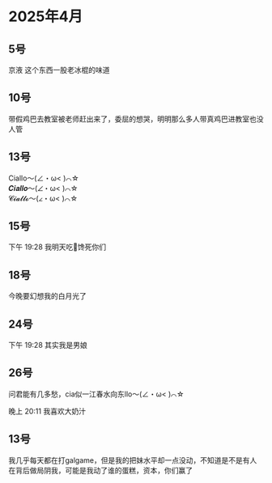 # 2025年4月

<script setup lang="ts">
import { QTagColors } from 'fake-qq-ui';

</script>

## 5号

<q-window title="我的世界话题群">

<q-text name="jio下的小地雷" tag="LV100 叛徒！！！" :tag-color="QTagColors.purple"
avatar="https://q2.qlogo.cn/headimg_dl?dst_uin=2944162986&spec=100" >京液</q-text>
<q-text name="jio下的小地雷" tag="LV100 叛徒！！！" :tag-color="QTagColors.purple"
avatar="https://q2.qlogo.cn/headimg_dl?dst_uin=2944162986&spec=100" >这个东西一股老冰棍的味道</q-text>

</q-window>

## 10号

<q-window title="我的世界话题群">

<q-text name="jio下的小地雷" tag="LV100 叛徒！！！" :tag-color="QTagColors.purple"
avatar="https://q2.qlogo.cn/headimg_dl?dst_uin=2944162986&spec=100" >
带假鸡巴去教室被老师赶出来了，委屈的想哭，明明那么多人带真鸡巴进教室也没人管</q-text>

</q-window>

## 13号

<q-window title="我的世界话题群">

<q-text name="jio下的小地雷" tag="LV100 叛徒！！！" :tag-color="QTagColors.purple"
avatar="https://q2.qlogo.cn/headimg_dl?dst_uin=2944162986&spec=100" >Ciallo～(∠・ω< )⌒☆<br>𝑪𝒊𝒂𝒍𝒍𝒐～(∠・ω< )⌒☆<br>
𝓒𝓲𝓪𝓵𝓵𝓸～(∠・ω< )⌒☆</q-text>

</q-window>

## 15号

<q-window title="Minecraft资源群">
  <q-tip>下午 19:28</q-tip>
  <q-text name="An_egg" tag="LV100 An_egg" :tag-color="QTagColors.purple" avatar="https://q2.qlogo.cn/headimg_dl?dst_uin=941486856&spec=100">我明天吃💩馋死你们</q-text>

</q-window>

## 18号

<q-window title="我的世界话题群">

<q-text name="超级无敌牛逼自信爆表的魅魔土豆儿" tag="LV100 烧土豆" :tag-color="QTagColors.purple"
avatar="https://q2.qlogo.cn/headimg_dl?dst_uin=3442827834&spec=100" >今晚要幻想我的白月光了</q-text>

</q-window>

## 24号

<q-window title="Minecraft资源群">
  <q-tip>下午 19:28</q-tip>
  <q-text name="嫂子我们睡吧" tag="LV1 僵尸" :tag-color="QTagColors.grey" avatar="https://q2.qlogo.cn/headimg_dl?dst_uin=3057667843&spec=100">其实我是男娘</q-text>

</q-window>

## 26号

<q-window title="我的世界话题群">

<q-text name="冷小淋" tag="LV100 咸鱼小淋子酱" :tag-color="QTagColors.blue"
avatar="https://q2.qlogo.cn/headimg_dl?dst_uin=3435411091&spec=100" >问君能有几多愁，cia似一江春水向东llo～(∠・ω< )⌒☆
</q-text>

<q-tip>晚上 20:11</q-tip>
<q-text name="超级无敌牛逼自信爆表的魅魔土豆儿" tag="LV100 烧土豆" :tag-color="QTagColors.purple"
avatar="https://q2.qlogo.cn/headimg_dl?dst_uin=3442827834&spec=100" >我喜欢大奶汁</q-text>


</q-window>

## 13号

<q-window title="我的世界话题群">

<q-text name="jio下的小地雷" tag="LV100 叛徒！！！" :tag-color="QTagColors.purple"
avatar="https://q2.qlogo.cn/headimg_dl?dst_uin=2944162986&spec=100" >
我几乎每天都在打galgame，但是我的把妹水平却一点没动，不知道是不是有人在背后做局阴我，可能是我动了谁的蛋糕，资本，你们赢了
</q-text>

</q-window>